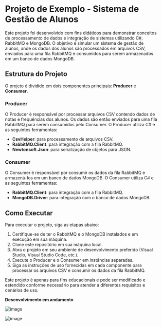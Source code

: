 # Projeto de Exemplo - Sistema de Gestão de Alunos

Este projeto foi desenvolvido com fins didáticos para demonstrar conceitos de processamento de dados e integração de sistemas utilizando C#, RabbitMQ e MongoDB. O objetivo é simular um sistema de gestão de alunos, onde os dados dos alunos são processados em arquivos CSV, enviados para uma fila RabbitMQ e consumidos para serem armazenados em um banco de dados MongoDB.

## Estrutura do Projeto

O projeto é dividido em dois componentes principais: **Producer** e **Consumer**.

### Producer

O Producer é responsável por processar arquivos CSV contendo dados de notas e frequências dos alunos. Os dados são então enviados para uma fila RabbitMQ para serem consumidos pelo Consumer. O Producer utiliza C# e as seguintes ferramentas:

- **CsvHelper**: para processamento de arquivos CSV.
- **RabbitMQ.Client**: para integração com a fila RabbitMQ.
- **Newtonsoft.Json**: para serialização de objetos para JSON.

### Consumer

O Consumer é responsável por consumir os dados da fila RabbitMQ e armazená-los em um banco de dados MongoDB. O Consumer utiliza C# e as seguintes ferramentas:

- **RabbitMQ.Client**: para integração com a fila RabbitMQ.
- **MongoDB.Driver**: para integração com o banco de dados MongoDB.

## Como Executar

Para executar o projeto, siga as etapas abaixo:

1. Certifique-se de ter o RabbitMQ e o MongoDB instalados e em execução em sua máquina.
2. Clone este repositório em sua máquina local.
3. Abra o projeto em seu ambiente de desenvolvimento preferido (Visual Studio, Visual Studio Code, etc.).
4. Execute o Producer e o Consumer em instâncias separadas.
5. Siga as instruções de uso fornecidas em cada componente para processar os arquivos CSV e consumir os dados da fila RabbitMQ.

Este projeto é apenas para fins educacionais e pode ser modificado e estendido conforme necessário para atender a diferentes requisitos e cenários de uso.

**Desenvolvimento em andamento**

![image](https://github.com/JuliaOliveiraa/RabbitMQ_Estudos/assets/95725288/02234bd2-2324-426a-867a-635cf1c8fd35)

![image](https://github.com/JuliaOliveiraa/RabbitMQ_Estudos/assets/95725288/29a84b90-f623-4acb-91eb-c187f0aed9cf)
